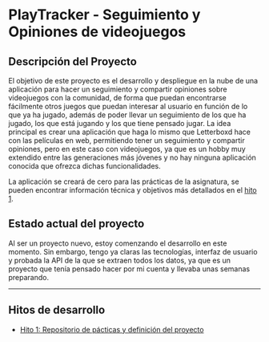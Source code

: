 # PlayTracker - Seguimiento y Opiniones de videojuegos

## Descripción del Proyecto
El objetivo de este proyecto es el desarrollo y despliegue en la nube de una aplicación para hacer un seguimiento y compartir opiniones sobre videojuegos con la comunidad, de forma que puedan encontrarse fácilmente otros juegos que puedan interesar al usuario en función de lo que ya ha jugado, además de poder llevar un seguimiento de los que ha jugado, los que está jugando y los que tiene pensado jugar. 
La idea principal es crear una aplicación que haga lo mismo que Letterboxd hace con las películas en web, permitiendo tener un seguimiento y compartir opiniones, pero en este caso con videojuegos, ya que es un hobby muy extendido entre las generaciones más jóvenes y no hay ninguna aplicación conocida que ofrezca dichas funcionalidades.

La aplicación se creará de cero para las prácticas de la asignatura, se pueden encontrar información técnica y objetivos más detallados en el [hito 1](Hitos/Hito1/hito1.md).

## Estado actual del proyecto
Al ser un proyecto nuevo, estoy comenzando el desarrollo en este momento. Sin embargo, tengo ya claras las tecnologías, interfaz de usuario y probada la API de la que se extraen todos los datos, ya que es un proyecto que tenía pensado hacer por mi cuenta y llevaba unas semanas preparando.

---

## Hitos de desarrollo
- [Hito 1: Repositorio de pácticas y definición del proyecto](Hitos/Hito1/hito1.md)
